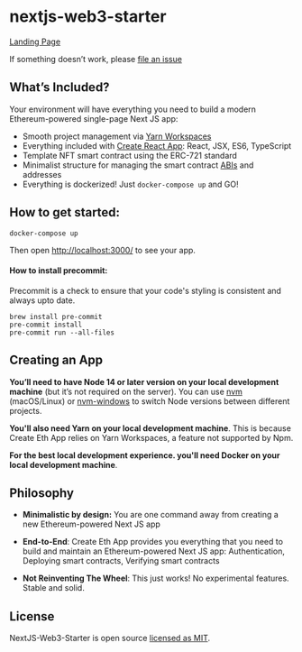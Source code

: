 # nextjs-web3-starter

[Landing Page](https://www.evmjs.com/)

If something doesn’t work, please [file an issue](https://github.com/patnir/nextjs-web3-starter/issues/new)

## What’s Included?

Your environment will have everything you need to build a modern Ethereum-powered single-page Next JS app:

- Smooth project management via [Yarn Workspaces](https://classic.yarnpkg.com/en/docs/workspaces/)
- Everything included with [Create React
  App](https://github.com/facebook/create-react-app/blob/master/README.md#whats-included): React, JSX, ES6, TypeScript
- Template NFT smart contract using the ERC-721 standard
- Minimalist structure for managing the smart contract [ABIs](https://ethereum.stackexchange.com/questions/234/what-is-an-abi-and-why-is-it-needed-to-interact-with-contracts) and addresses
- Everything is dockerized! Just `docker-compose up` and GO!

## How to get started: 

```
docker-compose up
```

Then open [http://localhost:3000/](http://localhost:3000/) to see your app.<br>

#### How to install precommit:
Precommit is a check to ensure that your code's styling is consistent and always upto date.

```
brew install pre-commit
pre-commit install
pre-commit run --all-files
```

## Creating an App

**You’ll need to have Node 14 or later version on your local development machine** (but it’s not required on the server). You can use [nvm](https://github.com/creationix/nvm#installation) (macOS/Linux) or [nvm-windows](https://github.com/coreybutler/nvm-windows#node-version-manager-nvm-for-windows) to switch Node versions between different projects.

**You'll also need Yarn on your local development machine**. This is because Create Eth App relies on Yarn
Workspaces, a feature not supported by Npm.

**For the best local development experience. you'll need Docker on your local development machine**.

## Philosophy

- **Minimalistic by design:** You are one command away from creating a new Ethereum-powered Next JS app

- **End-to-End**: Create Eth App provides you everything that you need to build and maintain an Ethereum-powered Next JS app: Authentication, Deploying smart contracts, Verifying smart contracts

- **Not Reinventing The Wheel**: This just works! No experimental features. Stable and solid. 

## License

NextJS-Web3-Starter is open source [licensed as MIT](https://github.com/paulrberg/create-eth-app/blob/develop/LICENSE).